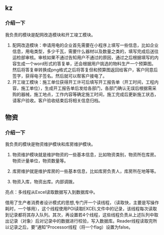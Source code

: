 ## kz

### 介绍一下

我负责的模块是配网改造模块和开工竣工模块。

1. 配网改造模块：申请用电的企业首先需要在小程序上填写一些信息，比如企业信息，用电类型，多少千瓦，需要什么器材以及数量之类的，填写完成后送往运检部审核。审核如果不通过告知用户不通过的原因，通过之后根据填写的内容生成一个word形式的答复单，还会根据用户挑选的物料生产一个预算图。然后将答复单转换成png格式之后将答复但和预算图返回给客户，客户同意后签字，获得电子签名。然后就可以帮客户接电了。
2. 开工竣工模块：施工单位获得开工许可后填写开工报告单（开工时间，工程内容，施工单位），生成开工报告单后发给各部门，各部门确认无误后根据需采购的器械，施工地点，工作内容等确定施工时间，施工完成后更新施工状态，请客户验收。客户验收结束后将相关信息归档。

## 物资

### 介绍一下

我负责的模块是物资维护模块和库房维护模块。

1. 物资维护模块就是维护物资的一些基本信息，比如物资类别，物资所在库房。物资计量单位，物资数量等。

2. 库房维护就是维护库房的一些基本信息，比如库房负责人，库房所在地等等。
3. 物资入库，物资出库。内部调拨。

亮点：多线程从Excel读取数据写入到数据库中。

借用了生产者消费者设计模式的思想,专门开一个读线程，（读取快，主要是写操作耗时，一个够用），这个线程使用POI读取EXCEL文件中的记录，该线程每次读取到记录都将其存入队列。其次，再设置若4个线程，这些线程负责从上述队列中取出记录（对象）后对记录中的数据进行校验，写入数据库。Reader线程读取完所以记录之后，要“通知”Processor线程（将一个flag）设置为false。

